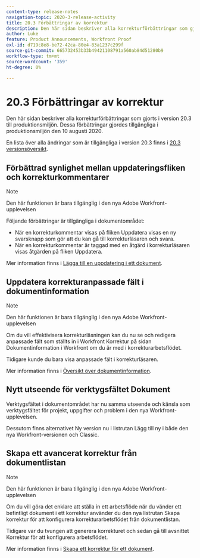 ```yaml
---
content-type: release-notes
navigation-topic: 2020-3-release-activity
title: 20.3 Förbättringar av korrektur
description: Den här sidan beskriver alla korrekturförbättringar som gjorts i version 20.3 till produktionsmiljön. Dessa förbättringar gjordes tillgängliga i produktionsmiljön den 10 augusti 2020.
author: Luke
feature: Product Announcements, Workfront Proof
exl-id: d719c8e8-be72-42ca-80e4-83a1237c299f
source-git-commit: 665732453b33b49421108791a560ab84d51280b9
workflow-type: tm+mt
source-wordcount: '359'
ht-degree: 0%

---
```


# 20.3 Förbättringar av korrektur

Den här sidan beskriver alla korrekturförbättringar som gjorts i version 20.3 till produktionsmiljön. Dessa förbättringar gjordes tillgängliga i produktionsmiljön den 10 augusti 2020.

En lista över alla ändringar som är tillgängliga i version 20.3 finns i [20.3 versionsöversikt](../../../product-announcements/product-releases/20.3-release-activity/20.3-release-overview.md).

## Förbättrad synlighet mellan uppdateringsfliken och korrekturkommentarer

>[!NOTE]
>
>Den här funktionen är bara tillgänglig i den nya Adobe Workfront-upplevelsen

Följande förbättringar är tillgängliga i dokumentområdet:

* När en korrekturkommentar visas på fliken Uppdatera visas en ny svarsknapp som gör att du kan gå till korrekturläsaren och svara.
* När en korrekturkommentar är taggad med en åtgärd i korrekturläsaren visas åtgärden på fliken Uppdatera.

Mer information finns i [Lägga till en uppdatering i ett dokument](../../../documents/managing-documents/add-update-documents.md).

## Uppdatera korrekturanpassade fält i dokumentinformation

>[!NOTE]
>
>Den här funktionen är bara tillgänglig i den nya Adobe Workfront-upplevelsen

Om du vill effektivisera korrekturläsningen kan du nu se och redigera anpassade fält som ställts in i Workfront Korrektur på sidan Dokumentinformation i Workfront om du är med i korrekturarbetsflödet.

Tidigare kunde du bara visa anpassade fält i korrekturläsaren.

Mer information finns i [Översikt över dokumentinformation](../../../documents/managing-documents/document-details-overview.md).

## Nytt utseende för verktygsfältet Dokument

Verktygsfältet i dokumentområdet har nu samma utseende och känsla som verktygsfältet för projekt, uppgifter och problem i den nya Workfront-upplevelsen.

Dessutom finns alternativet Ny version nu i listrutan Lägg till ny i både den nya Workfront-versionen och Classic.

## Skapa ett avancerat korrektur från dokumentlistan

>[!NOTE]
>
>Den här funktionen är bara tillgänglig i den nya Adobe Workfront-upplevelsen

Om du vill göra det enklare att ställa in ett arbetsflöde när du vänder ett befintligt dokument i ett korrektur använder du den nya listrutan Skapa korrektur för att konfigurera korrekturarbetsflödet från dokumentlistan.

Tidigare var du tvungen att generera korrekturet och sedan gå till avsnittet Korrektur för att konfigurera arbetsflödet.

Mer information finns i [Skapa ett korrektur för ett dokument](../../../review-and-approve-work/proofing/creating-proofs-within-workfront/generate-proof-for-a-document.md).

